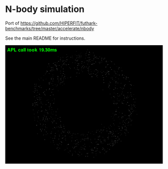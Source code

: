# N-body simulation

Port of
https://github.com/HIPERFIT/futhark-benchmarks/tree/master/accelerate/nbody

See the main README for instructions.

![Screenshot](nbody.png)

